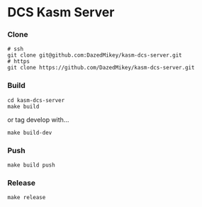 # DCS Kasm Server

### Clone
```
# ssh
git clone git@github.com:DazedMikey/kasm-dcs-server.git
# https
git clone https://github.com/DazedMikey/kasm-dcs-server.git
```

### Build
```
cd kasm-dcs-server
make build
```
or tag develop with...
```
make build-dev
```

### Push
```
make build push
```

### Release
```
make release
```
